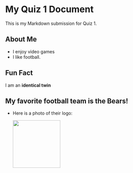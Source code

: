 # My Quiz 1 Document  
This is my Markdown submission for Quiz 1.  

## About Me  
- I enjoy video games
- I like football.  

## Fun Fact  
I am an **identical twin** 

## My favorite football team is the Bears!

- Here is a photo of their logo:

  <img src="https://upload.wikimedia.org/wikipedia/commons/thumb/5/5c/Chicago_Bears_logo.svg/640px-Chicago_Bears_logo.svg.png" width="150">

  
